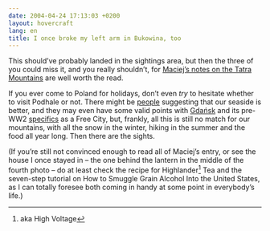 ```yaml
---
date: 2004-04-24 17:13:03 +0200
layout: hovercraft
lang: en
title: I once broke my left arm in Bukowina, too
---
```


This should’ve probably landed in the sightings area, but then the three of you could miss it, and you really shouldn’t, for [Maciej’s notes on the Tatra Mountains](http://www.idlewords.com/2004/04/bukowina_tatrza_ska.htm '‘górale’ rhymes with ‘Podhale’, y’see') are well worth the read.

If you ever come to Poland for holidays, don’t even _try_ to hesitate whether to visit Podhale or not. There might be [people](http://thoughtscriber.net/ 'I’m doing my best to straighten this up') suggesting that our seaside is better, and they may even have some valid points with [Gdańsk](http://en.gdansk.gda.pl/ 'the city’s official site') and its pre-WW2 [specifics](http://sabaoth.infoserve.pl/danzig-online/coins/coinse.html 'I’m a sucker for these things') as a Free City, but, frankly, all this is still no match for our mountains, with all the snow in the winter, hiking in the summer and the food all year long. Then there are the sights.

(If you’re still not convinced enough to read all of Maciej’s entry, or see the house I once stayed in – the one behind the lantern in the middle of the fourth photo – do at least check the recipe for Highlander[^1] Tea and the seven-step tutorial on How to Smuggle Grain Alcohol Into the United States, as I can totally foresee both coming in handy at some point in everybody’s life.)

[^1]: aka High Voltage
